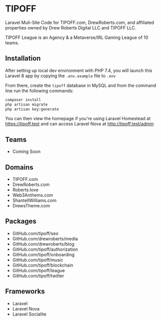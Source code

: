 # TIPOFF
Laravel Muli-Site Code for TIPOFF.com, DrewRoberts.com, and affiliated properties owned by Drew Roberts Digital LLC and TIPOFF LLC.

TIPOFF League is an Agency & a Metaverse/IRL Gaming League of 10 teams.

## Installation
After setting up local dev environment with PHP 7.4, you will launch this Laravel 8 app by copying the ``.env.example`` file to ``.env``

From there, create the ``tipoff`` database in MySQL and from the command line run the following commands:

```bash
composer install
php artisan migrate
php artisan key:generate
```

You can then view the homepage if you're using Laravel Homestead at https://tipoff.test and can access Laravel Nova at http://tipoff.test/admin


## Teams
- Coming Soon

## Domains
- TIPOFF.com
- DrewRoberts.com
- Roberts.love
- Web3Anthems.com
- ShantellWilliams.com
- DrewsTheme.com

## Packages
- GitHub.com/tipoff/seo
- GitHub.com/drewroberts/media
- GitHub.com/drewroberts/blog
- GitHub.com/tipoff/authorization
- GitHub.com/tipoff/onboarding
- GitHub.com/tipoff/music
- GitHub.com/tipoff/blockchain 
- GitHub.com/tipoff/league 
- GitHub.com/tipoff/twitter 

## Frameworks
- Laravel
- Laravel Nova
- Laravel Socialite
